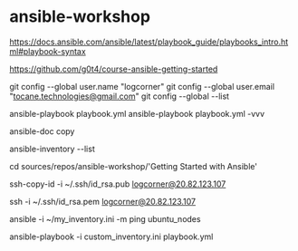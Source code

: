 # ansible-workshop

https://docs.ansible.com/ansible/latest/playbook_guide/playbooks_intro.html#playbook-syntax

https://github.com/g0t4/course-ansible-getting-started

git config --global user.name "logcorner"
git config --global user.email "tocane.technologies@gmail.com"
git config --global --list

ansible-playbook playbook.yml 
ansible-playbook playbook.yml  -vvv

ansible-doc copy


ansible-inventory --list



cd sources/repos/ansible-workshop/'Getting Started with Ansible'

ssh-copy-id -i ~/.ssh/id_rsa.pub logcorner@20.82.123.107


ssh -i ~/.ssh/id_rsa.pem logcorner@20.82.123.107

ansible -i ~/my_inventory.ini -m ping ubuntu_nodes


ansible-playbook -i custom_inventory.ini playbook.yml

